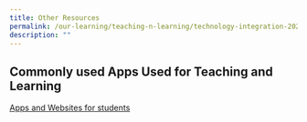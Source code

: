 ```yaml
---
title: Other Resources
permalink: /our-learning/teaching-n-learning/technology-integration-2023/other-resources/
description: ""
---
```

Commonly used Apps Used for Teaching and Learning
-------------------------------------------------

[Apps and Websites for students](https://docs.google.com/spreadsheets/d/1vf77uwsMA9fPapF7xIFF86-LQRsKjpYeMoRcUgO-KRU/edit?usp=sharing)